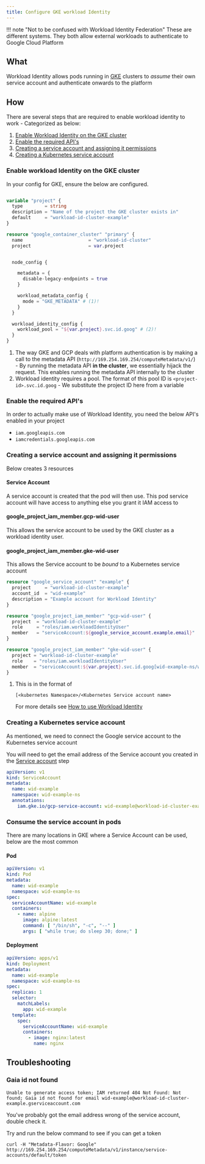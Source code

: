 ```yaml
---
title: Configure GKE workload Identity
---
```


!!! note "Not to be confused with Workload Identity Federation"
    These are different systems. They both allow external workloads to authenticate to Google Cloud Platform
## What

Workload Identity allows pods running in [GKE](https://cloud.google.com/kubernetes-engine/) clusters to _assume_ their own
service account and authenticate onwards to the platform

## How

There are several steps that are required to enable workload identity to work - Categorized as below:

1. [Enable Workload Identity on the GKE cluster](#enable-workload-identity-on-the-gke-cluster)
2. [Enable the required API's](#enable-the-required-apis)
3. [Creating a service account and assigning it permissions](#creating-a-service-account-and-assigning-it-permissions)
4. [Creating a Kubernetes service account]()


### Enable workload Identity on the GKE cluster

In your config for GKE, ensure the below are configured.



```terraform

variable "project" {
  type        = string
  description = "Name of the project the GKE cluster exists in"
  default     = "workload-id-cluster-example"
}

resource "google_container_cluster" "primary" {
  name                        = "workload-id-cluster"
  project                     = var.project


  node_config {

    metadata = {
      disable-legacy-endpoints = true
    }

    workload_metadata_config {
      mode = "GKE_METADATA" # (1)!
    }
  }

  workload_identity_config {
    workload_pool = "${var.project}.svc.id.goog" # (2)!
  }
}
```

1. The way GKE and GCP deals with platform authentication is by making a call to the metadata API (`http://169.254.169.254/computeMetadata/v1/`) - By running the
metadata API **in the cluster**, we essentially hijack the request. This enables running the metadata API internally to the cluster
2. Workload identity requires a pool. The format of this pool ID is `<project-id>.svc.id.goog` - We substitute the project ID here from a variable

### Enable the required API's

In order to actually make use of Workload Identity, you need the below API's enabled in your project

* `iam.googleapis.com`
* `iamcredentials.googleapis.com`

### Creating a service account and assigning it permissions

Below creates 3 resources

#### Service Account

A service account is created that the pod will then use. This pod service account will have access to anything else you
grant it IAM access to

#### google_project_iam_member.gcp-wid-user

This allows the service account to be used by the GKE cluster as a workload identity user.

#### google_project_iam_member.gke-wid-user

This allows the Service account to be _bound_ to a Kubernetes service account

```terraform
resource "google_service_account" "example" {
  project     = "workload-id-cluster-example"
  account_id  = "wid-example"
  description = "Example account for Workload Identity"
}

resource "google_project_iam_member" "gcp-wid-user" {
  project  = "workload-id-cluster-example"
  role     = "roles/iam.workloadIdentityUser"
  member   = "serviceAccount:${google_service_account.example.email}"
}

resource "google_project_iam_member" "gke-wid-user" {
  project = "workload-id-cluster-example"
  role    = "roles/iam.workloadIdentityUser"
  member  = "serviceAccount:${var.project}.svc.id.goog[wid-example-ns/wid-example]" #(1)!
}
```

1. This is in the format of

    ```
    [<kubernetes Namespace>/<Kubernetes Service account name>
    ```

    For more details see [How to use Workload Identity](https://cloud.google.com/kubernetes-engine/docs/how-to/workload-identity)

### Creating a Kubernetes service account

As mentioned, we need to connect the Google service account to the Kubernetes service account

You will need to get the email address of the Service account you created in the [Service account](#creating-a-kubernetes-service-account) step

```yaml
apiVersion: v1
kind: ServiceAccount
metadata:
  name: wid-example
  namespace: wid-example-ns
  annotations:
    iam.gke.io/gcp-service-account: wid-example@workload-id-cluster-example.gserviceaccount.com
```

### Consume the service account in pods

There are many locations in GKE where a Service Account can be used, below are the most common

#### Pod

```yaml
apiVersion: v1
kind: Pod
metadata:
  name: wid-example
  namespace: wid-example-ns
spec:
  serviceAccountName: wid-example
  containers:
    - name: alpine
      image: alpine:latest
      command: [ "/bin/sh", "-c", "--" ]
      args: [ "while true; do sleep 30; done;" ]
```

#### Deployment

```yaml
apiVersion: apps/v1
kind: Deployment
metadata:
  name: wid-example
  namespace: wid-example-ns
spec:
  replicas: 1
  selector:
    matchLabels:
      app: wid-example
  template:
    spec:
      serviceAccountName: wid-example
      containers:
        - image: nginx:latest
          name: nginx
```
## Troubleshooting

### Gaia id not found

```text
Unable to generate access token; IAM returned 404 Not Found: Not found; Gaia id not found for email wid-example@workload-id-cluster-example.gserviceaccount.com
```

You've probably got the email address wrong of the service account, double check it.

Try and run the below command to see if you can get a token

```shell
curl -H "Metadata-Flavor: Google" http://169.254.169.254/computeMetadata/v1/instance/service-accounts/default/token
```
